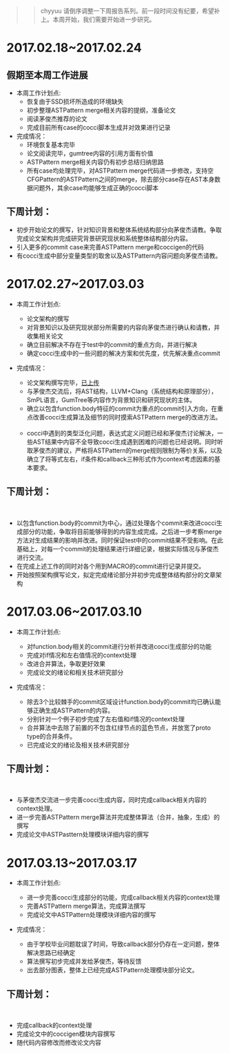 >> chyyuu 请倒序调整一下周报告系列。前一段时间没有纪要，希望补上。本周开始，我们需要开始进一步研究。

# 2017.02.18~2017.02.24
## 假期至本周工作进展


- 本周工作计划点:
   - 恢复由于SSD损坏所造成的环境缺失
   - 初步整理ASTPattern merge相关内容的提纲，准备论文
   - 阅读茅俊杰推荐的论文
   - 完成目前所有case的cocci脚本生成并对效果进行记录
- 完成情况：
   - 环境恢复基本完毕
   - 论文阅读完毕，gumtree内容的引用方面有价值
   - ASTPattern merge相关内容仍有初步总结归纳思路
   - 所有case均处理完毕，对ASTPattern merge代码进一步修改，支持空CFGPattern的ASTPattern之间的merge，除去部分case存在AST本身数据问题外，其余case均能够生成正确的cocci脚本
   
## 下周计划：
  - 初步开始论文的撰写，针对知识背景和整体系统结构部分向茅俊杰请教。争取完成论文架构并完成研究背景研究现状和系统整体结构部分内容。
  - 引入更多的commit case来完善ASTPattern merge和coccigen的代码
  - 有cocci生成中部分变量类型的取舍以及ASTPattern内容问题向茅俊杰请教。

# 2017.02.27~2017.03.03


- 本周工作计划点:
   - 论文架构的撰写
   - 对背景知识以及研究现状部分所需要的内容向茅俊杰进行确认和请教，并收集相关论文
   - 确立目前解决不存在于test中的commit的重点方向，并进行解决
   - 确定cocci生成中的一些问题的解决方案和优先度，优先解决重点commit

- 完成情况：
   
   - 论文架构撰写完毕，[已上传](https://github.com/ladehunter/paper/blob/master/%E8%AE%BA%E6%96%87%E6%8F%90%E7%BA%B2.txt)
   
   - 与茅俊杰交流后，将AST结构，LLVM+Clang（系统结构和原理部分），SmPL语言，GumTree等内容作为背景知识和研究现状的主体。
   
   - 确立以包含function.body特征的commit为重点的commit引入方向，在重点改善cocci生成算法及细节的同时摸索ASTPattern merge的改进方法。
   
   - cocci中遇到的类型泛化问题，表达式定义问题已经和茅俊杰讨论解决，一些AST结果中内容不全导致cocci生成遇到困难的问题也已经说明。同时听取茅俊杰的建议，严格将ASTPattern的merge规则限制为等价关系，以及确立了将等式左右，if条件和callback三种形式作为context考虑因素的基本要求。
   
## 下周计划：
  
  - 以包含function.body的commit为中心，通过处理各个commit来改进cocci生成部分的功能，争取将目前能够得到的内容生成完成。之后进一步考察merge方法对生成结果的影响并改进。同时保证test中的commit结果不受影响。在此基础上，对每一个commit的处理结果进行详细记录，根据实际情况与茅俊杰进行交流。
  
  - 在完成上述工作的同时对各个用到MACRO的commit进行记录并提交。
  
  - 开始按照架构撰写论文，拟定完成绪论部分并初步完成整体结构部分的文章架构
  
  # 2017.03.06~2017.03.10


- 本周工作计划点:
   
   - 对function.body相关的commit进行分析并改进cocci生成部分的功能
   
   - 完成对if情况和左右值情况的context处理
   
   - 改进合并算法，争取更好效果
   
   - 完成论文的绪论和相关技术研究部分

- 完成情况：
   
   - 除去3个比较棘手的commit区域设计function.body的commit均已确认能够正确生成ASTPattern的内容。
   
   - 分别针对一个例子初步完成了左右值和if情况的context处理
   
   - 合并算法中去除了前置的不包含红绿节点的蓝色节点，并放宽了proto type的合并条件。
   
   - 已完成论文的绪论及相关技术研究部分
   
   
## 下周计划：
  
  - 与茅俊杰交流进一步完善cocci生成内容，同时完成callback相关内容的context处理。
  - 进一步完善ASTPattern merge算法并完成整体算法（合并，抽象，生成）的撰写
  - 完成论文中ASTPasttern处理模块详细内容的撰写
   
   # 2017.03.13~2017.03.17


- 本周工作计划点:
   
   - 进一步完善cocci生成部分的功能，完成callback相关内容的context处理
   
   - 完善ASTPattern merge算法，完成算法撰写
   
   - 完成论文中ASTPattern处理模块详细内容的撰写
   

- 完成情况：
   
   - 由于学校毕业问题耽误了时间，导致callback部分仍存在一定问题，整体解决思路已经确定
   
   - 算法撰写初步完成并发给茅俊杰，等待反馈
   
   - 出去部分图表，整体上已经完成ASTPattern处理模块部分论文。
   
   
## 下周计划：
  
   - 完成callback的context处理
   - 完成论文中的coccigen模块内容撰写
   - 随代码内容修改而修改论文内容
